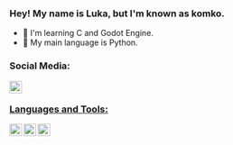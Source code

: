 ### Hey! My name is Luka, but I'm known as komko.

- 🔭 I'm learning C and Godot Engine.
- 🐍 My main language is Python.

### Social Media:
<a href="https://instagram.com/beedicc"><img align="left" alt="beedicc | Instagram" width="22px" src="https://cdn-icons-png.flaticon.com/512/174/174855.png" />
</br>

### Languages and Tools:
<img align="left" alt="Python" width="22px" src="https://cdn.worldvectorlogo.com/logos/python-5.svg" />
<img align="left" alt="VS Code" width="22px" src="https://code.visualstudio.com/assets/images/code-stable.png" />
<img align="left" alt="C" width="22px" src="[https://code.visualstudio.com/assets/images/code-stable.png](https://upload.wikimedia.org/wikipedia/commons/thumb/1/18/C_Programming_Language.svg/760px-C_Programming_Language.svg.png?20201031132917)" />
